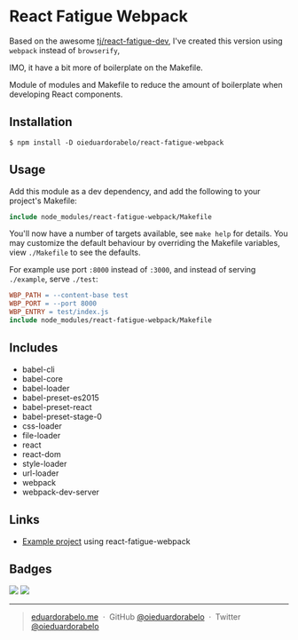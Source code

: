 # React Fatigue Webpack

Based on the awesome [tj/react-fatigue-dev](https://github.com/tj/react-fatigue-dev), I've created this version using `webpack` instead of `browserify`,

IMO, it have a bit more of boilerplate on the Makefile.

Module of modules and Makefile to reduce the amount of boilerplate when developing React components.

## Installation

```
$ npm install -D oieduardorabelo/react-fatigue-webpack
```

## Usage

Add this module as a dev dependency, and add the following to your project's Makefile:

```Makefile
include node_modules/react-fatigue-webpack/Makefile
```

You'll now have a number of targets available, see `make help` for details. You may customize the default behaviour by overriding the Makefile variables, view `./Makefile` to see the defaults.

For example use port `:8000` instead of `:3000`, and instead of serving `./example`, serve `./test`:


```Makefile
WBP_PATH = --content-base test
WBP_PORT = --port 8000
WBP_ENTRY = test/index.js
include node_modules/react-fatigue-webpack/Makefile
```

## Includes

- babel-cli
- babel-core
- babel-loader
- babel-preset-es2015
- babel-preset-react
- babel-preset-stage-0
- css-loader
- file-loader
- react
- react-dom
- style-loader
- url-loader
- webpack
- webpack-dev-server

## Links

- [Example project](https://github.com/oieduardorabelo/react-fatigue-webpack-example) using react-fatigue-webpack

## Badges

![](https://img.shields.io/badge/license-MIT-blue.svg)
![](https://img.shields.io/badge/status-stable-green.svg)

---

> [eduardorabelo.me](http://eduardorabelo.me) &nbsp;&middot;&nbsp;
> GitHub [@oieduardorabelo](https://github.com/oieduardorabelo) &nbsp;&middot;&nbsp;
> Twitter [@oieduardorabelo](https://twitter.com/oieduardorabelo)
